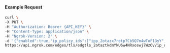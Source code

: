 <!-- Code generated for API Clients. DO NOT EDIT. -->

#### Example Request

```bash
curl \
-X PUT \
-H "Authorization: Bearer {API_KEY}" \
-H "Content-Type: application/json" \
-H "Ngrok-Version: 2" \
-d '{"enabled":true,"ip_policy_ids":["ipp_2otazx7retp7Cb5Q7m4wToF13yY","ipp_2otazx8HBkCVYaH2oweA8UXXaIQ"]}' \
https://api.ngrok.com/edges/tls/edgtls_2otaztkdmYkU6w4NRxoswj7WzOv/ip_restriction
```
